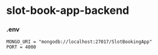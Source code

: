 # slot-book-app-backend

### .env 

```
MONGO_URI = "mongodb://localhost:27017/SlotBookingApp"
PORT = 4000
```
